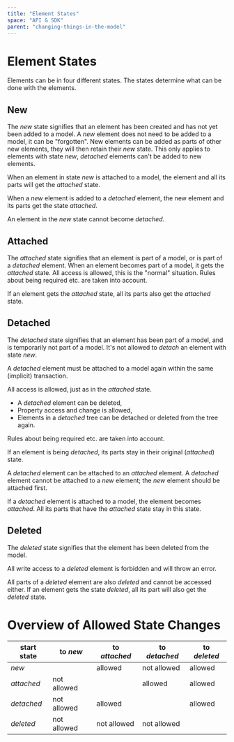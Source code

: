 ```yaml
---
title: "Element States"
space: "API & SDK"
parent: "changing-things-in-the-model"
---
```

# Element States

Elements can be in four different states.
The states determine what can be done with the elements.

## New

The *new* state signifies that an element has been created and has
not yet been added to a model.
A *new* element does not need to be added to a model,
it can be "forgotten".
New elements can be added as parts of other new elements,
they will then retain their *new* state. This only applies to elements with
state *new*, *detached* elements can't be added to new elements.

When an element in state *new* is attached to a model,
the element and all its parts will get the *attached* state.

When a *new* element is added to a *detached* element,
the new element and its parts get the state *attached*.

An element in the *new* state cannot become *detached*.

## Attached

The *attached* state signifies that an element is part of a model,
or is part of a *detached* element.
When an element becomes part of a model, it gets the *attached* state.
All access is allowed, this is the "normal" situation.
Rules about being required etc. are taken into account.

If an element gets the *attached* state, all its parts also
get the *attached* state.

## Detached

The *detached* state signifies that an element has been part of a model,
and is temporarily not part of a model.
It's not allowed to *detach* an element with state *new*.

A *detached* element must be attached to a model again within the same (implicit) transaction.

All access is allowed, just as in the *attached* state.

- A *detached* element can be deleted,
- Property access and change is allowed,
- Elements in a *detached* tree can be detached or deleted from the tree again.

Rules about being required etc. are taken into account.

If an element is being *detached*, its parts stay in their original
(*attached*) state.

A *detached* element can be attached to an *attached* element.
A *detached* element cannot be attached to a *new* element;
the *new* element should be attached first.

If a *detached* element is attached to a model, the element becomes *attached*.
All its parts that have the *attached* state stay in this state.

## Deleted

The *deleted* state signifies that the element has been deleted from the model.

All write access to a *deleted* element is forbidden and will throw an error.

All parts of a *deleted* element are also *deleted* and cannot be accessed either.
If an element gets the state *deleted*, all its part will also
get the *deleted* state.

# Overview of Allowed State Changes

| start state | to *new*    | to *attached* | to *detached* | to *deleted* |
|---|---|---|---|---|
| *new*       |             | allowed       | not allowed   | allowed |
| *attached*  | not allowed |               |     allowed   | allowed |
| *detached*  | not allowed | allowed       |               | allowed |
| *deleted*   | not allowed | not allowed   | not allowed   |         |
